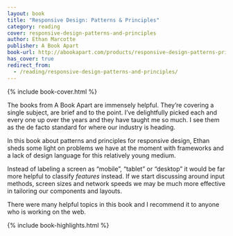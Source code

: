 ```yaml
---
layout: book
title: "Responsive Design: Patterns & Principles"
category: reading
cover: responsive-design-patterns-and-principles
author: Ethan Marcotte
publisher: A Book Apart
book-url: http://abookapart.com/products/responsive-design-patterns-principles
has_cover: true
redirect_from:
  - /reading/responsive-design-patterns-and-principles/
---
```

{% include book-cover.html %}

The books from A Book Apart are immensely helpful. They’re covering a single subject, are brief and to the point. I’ve delightfully picked each and every one up over the years and they have taught me so much. I see them as the de facto standard for where our industry is heading.

In this book about patterns and principles for responsive design, Ethan sheds some light on problems we have at the moment with frameworks and a lack of design language for this relatively young medium.

Instead of labeling a screen as “mobile”, “tablet” or “desktop” it would be far more helpful to classify _features_ instead. If we start discussing around input methods, screen sizes and network speeds we may be much more effective in tailoring our components and layouts.

There were many helpful topics in this book and I recommend it to anyone who is working on the web.

{% include book-highlights.html %}
